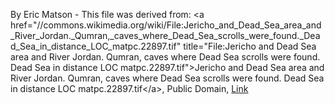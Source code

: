By Eric Matson - This file was derived from: &lt;a href=&quot;//commons.wikimedia.org/wiki/File:Jericho_and_Dead_Sea_area_and_River_Jordan._Qumran,_caves_where_Dead_Sea_scrolls_were_found._Dead_Sea_in_distance_LOC_matpc.22897.tif&quot; title=&quot;File:Jericho and Dead Sea area and River Jordan. Qumran, caves where Dead Sea scrolls were found. Dead Sea in distance LOC matpc.22897.tif&quot;&gt;Jericho and Dead Sea area and River Jordan. Qumran, caves where Dead Sea scrolls were found. Dead Sea in distance LOC matpc.22897.tif&lt;/a&gt;, Public Domain, <a href="https://commons.wikimedia.org/w/index.php?curid=110641484">Link</a>